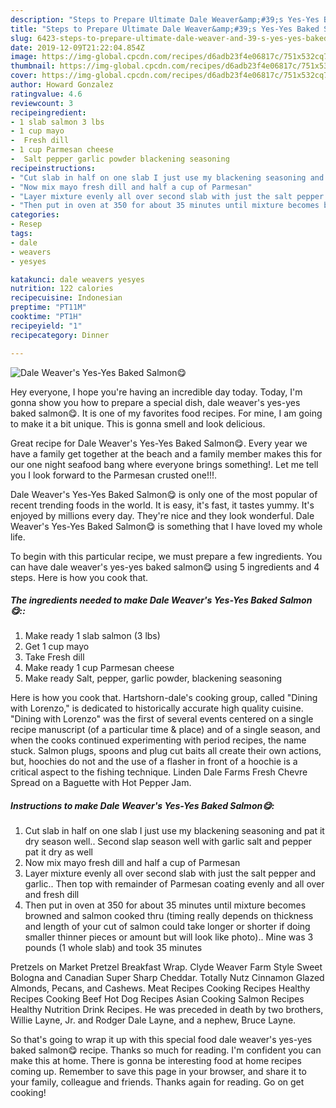 ```yaml
---
description: "Steps to Prepare Ultimate Dale Weaver&amp;#39;s Yes-Yes Baked Salmon😋"
title: "Steps to Prepare Ultimate Dale Weaver&amp;#39;s Yes-Yes Baked Salmon😋"
slug: 6423-steps-to-prepare-ultimate-dale-weaver-and-39-s-yes-yes-baked-salmon
date: 2019-12-09T21:22:04.854Z
image: https://img-global.cpcdn.com/recipes/d6adb23f4e06817c/751x532cq70/dale-weavers-yes-yes-baked-salmon😋-recipe-main-photo.jpg
thumbnail: https://img-global.cpcdn.com/recipes/d6adb23f4e06817c/751x532cq70/dale-weavers-yes-yes-baked-salmon😋-recipe-main-photo.jpg
cover: https://img-global.cpcdn.com/recipes/d6adb23f4e06817c/751x532cq70/dale-weavers-yes-yes-baked-salmon😋-recipe-main-photo.jpg
author: Howard Gonzalez
ratingvalue: 4.6
reviewcount: 3
recipeingredient:
- 1 slab salmon 3 lbs
- 1 cup mayo
-  Fresh dill
- 1 cup Parmesan cheese
-  Salt pepper garlic powder blackening seasoning
recipeinstructions:
- "Cut slab in half on one slab I just use my blackening seasoning and pat it dry season well.. Second slap season well with garlic salt and pepper pat it dry as well"
- "Now mix mayo fresh dill and half a cup of Parmesan"
- "Layer mixture evenly all over second slab with just the salt pepper and garlic.. Then top with remainder of Parmesan coating evenly and all over and fresh dill"
- "Then put in oven at 350 for about 35 minutes until mixture becomes browned and salmon cooked thru (timing really depends on thickness and length of your cut of salmon could take longer or shorter if doing smaller thinner pieces or amount but will look like photo).. Mine was 3 pounds (1 whole slab) and took 35 minutes"
categories:
- Resep
tags:
- dale
- weavers
- yesyes

katakunci: dale weavers yesyes
nutrition: 122 calories
recipecuisine: Indonesian
preptime: "PT11M"
cooktime: "PT1H"
recipeyield: "1"
recipecategory: Dinner

---
```



![Dale Weaver&#39;s Yes-Yes Baked Salmon😋](https://img-global.cpcdn.com/recipes/d6adb23f4e06817c/751x532cq70/dale-weavers-yes-yes-baked-salmon😋-recipe-main-photo.jpg)

Hey everyone, I hope you're having an incredible day today. Today, I'm gonna show you how to prepare a special dish, dale weaver&#39;s yes-yes baked salmon😋. It is one of my favorites food recipes. For mine, I am going to make it a bit unique. This is gonna smell and look delicious.

Great recipe for Dale Weaver&#39;s Yes-Yes Baked Salmon😋. Every year we have a family get together at the beach and a family member makes this for our one night seafood bang where everyone brings something!. Let me tell you I look forward to the Parmesan crusted one!!!.

Dale Weaver&#39;s Yes-Yes Baked Salmon😋 is only one of the most popular of recent trending foods in the world. It is easy, it's fast, it tastes yummy. It's enjoyed by millions every day. They're nice and they look wonderful. Dale Weaver&#39;s Yes-Yes Baked Salmon😋 is something that I have loved my whole life.


To begin with this particular recipe, we must prepare a few ingredients. You can have dale weaver&#39;s yes-yes baked salmon😋 using 5 ingredients and 4 steps. Here is how you cook that.

##### The ingredients needed to make Dale Weaver&#39;s Yes-Yes Baked Salmon😋::

1. Make ready 1 slab salmon (3 lbs)
1. Get 1 cup mayo
1. Take  Fresh dill
1. Make ready 1 cup Parmesan cheese
1. Make ready  Salt, pepper, garlic powder, blackening seasoning


Here is how you cook that. Hartshorn-dale&#39;s cooking group, called &#34;Dining with Lorenzo,&#34; is dedicated to historically accurate high quality cuisine. &#34;Dining with Lorenzo&#34; was the first of several events centered on a single recipe manuscript (of a particular time &amp; place) and of a single season, and when the cooks continued experimenting with period recipes, the name stuck. Salmon plugs, spoons and plug cut baits all create their own actions, but, hoochies do not and the use of a flasher in front of a hoochie is a critical aspect to the fishing technique. Linden Dale Farms Fresh Chevre Spread on a Baguette with Hot Pepper Jam. 

##### Instructions to make Dale Weaver&#39;s Yes-Yes Baked Salmon😋:

1. Cut slab in half on one slab I just use my blackening seasoning and pat it dry season well.. Second slap season well with garlic salt and pepper pat it dry as well
1. Now mix mayo fresh dill and half a cup of Parmesan
1. Layer mixture evenly all over second slab with just the salt pepper and garlic.. Then top with remainder of Parmesan coating evenly and all over and fresh dill
1. Then put in oven at 350 for about 35 minutes until mixture becomes browned and salmon cooked thru (timing really depends on thickness and length of your cut of salmon could take longer or shorter if doing smaller thinner pieces or amount but will look like photo).. Mine was 3 pounds (1 whole slab) and took 35 minutes


Pretzels on Market Pretzel Breakfast Wrap. Clyde Weaver Farm Style Sweet Bologna and Canadian Super Sharp Cheddar. Totally Nutz Cinnamon Glazed Almonds, Pecans, and Cashews. Meat Recipes Cooking Recipes Healthy Recipes Cooking Beef Hot Dog Recipes Asian Cooking Salmon Recipes Healthy Nutrition Drink Recipes. He was preceded in death by two brothers, Willie Layne, Jr. and Rodger Dale Layne, and a nephew, Bruce Layne. 

So that's going to wrap it up with this special food dale weaver&#39;s yes-yes baked salmon😋 recipe. Thanks so much for reading. I'm confident you can make this at home. There is gonna be interesting food at home recipes coming up. Remember to save this page in your browser, and share it to your family, colleague and friends. Thanks again for reading. Go on get cooking!

